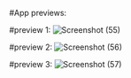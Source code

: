 #App previews:

#preview 1:
![Screenshot (55)](https://github.com/user-attachments/assets/f4cbbe74-ff82-46dd-9f0d-46f478e14524)

#preview 2:
![Screenshot (56)](https://github.com/user-attachments/assets/98795a88-41ab-409a-8116-40b04b0101c0)

#preview 3:
![Screenshot (57)](https://github.com/user-attachments/assets/b19097bd-37ec-49b0-8b1b-a68e591e1105)
